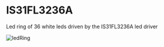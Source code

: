 # IS31FL3236A
Led ring of 36 white leds driven by the IS31FL3236A led driver

![ledRing](https://user-images.githubusercontent.com/6698410/98606580-56b6df80-229c-11eb-96a4-368a62b1f7c1.jpg)
